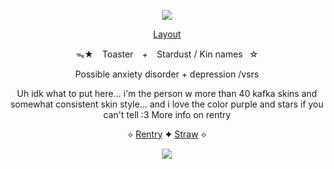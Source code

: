  <div align="center">
  
  ![](https://64.media.tumblr.com/b42db91ecd2a0700cd40c1d7a0091f82/52999a7e969b359a-74/s1280x1920/eb09689695460eb02b13eadbfb5829fe048be8e7.pnj)
  
  [Layout](https://www.tumblr.com/raincosmos/744499335293779968/only-tomorrow-the-love-comes-easy-rblike?source=share)

ᯓ★ ⠀Toaster⠀ + ⠀Stardust / Kin names⠀☆

Possible anxiety disorder + depression /vsrs

Uh idk what to put here... i'm the person w more than 40 kafka skins and somewhat consistent skin style... and i love the color purple and stars if you can't tell :3 More info on rentry

 ⟡ [Rentry](https://rentry.co/Nessun_Dorma) ✦ [Straw](https://sugarcloudexpress.straw.page/) ⟡

 ![](https://64.media.tumblr.com/94b439f9506e6e01f6dcd97355e392d8/52999a7e969b359a-9f/s1280x1920/bc5b8d845392d435fb4bf857e65106047bf39ad5.gifv)

<!--
**ToasterTheFox/ToasterTheFox** is a ✨ _special_ ✨ repository because its `README.md` (this file) appears on your GitHub profile.

Here are some ideas to get you started:

- 🔭 I’m currently working on ...
- 🌱 I’m currently learning ...
- 👯 I’m looking to collaborate on ...
- 🤔 I’m looking for help with ...
- 💬 Ask me about ...
- 📫 How to reach me: ...
- 😄 Pronouns: ...
- ⚡ Fun fact: ...
-->
